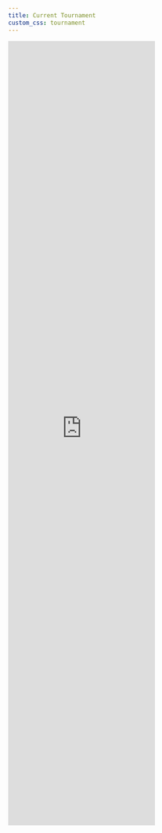 ```yaml
---
title: Current Tournament
custom_css: tournament
---
```


<!-- <div class="tournament-box"> -->
<!-- <iframe width="640" height="360" src="https://widget.toornament.com/tournaments/2368422135721426944/stages/2368496497993678848/?_locale=en_US" allowfullscreen frameborder="0"></iframe> -->
<!-- <iframe class="tournament" src="https://widget.toornament.com/tournaments/3256057576021958656/?_locale=en_US" allowfullscreen frameborder="0"></iframe>
</div> -->

<div class="tournament-box">
<iframe class="tournament" height="1600" src="https://widget.toornament.com/tournaments/3256057576021958656/?_locale=en_US" allowfullscreen frameborder="0"></iframe>
</div>

<!-- <iframe width="800" height="900" src="https://widget.toornament.com/tournaments/3256057576021958656/?_locale=en_US" allowfullscreen frameborder="0"></iframe> -->